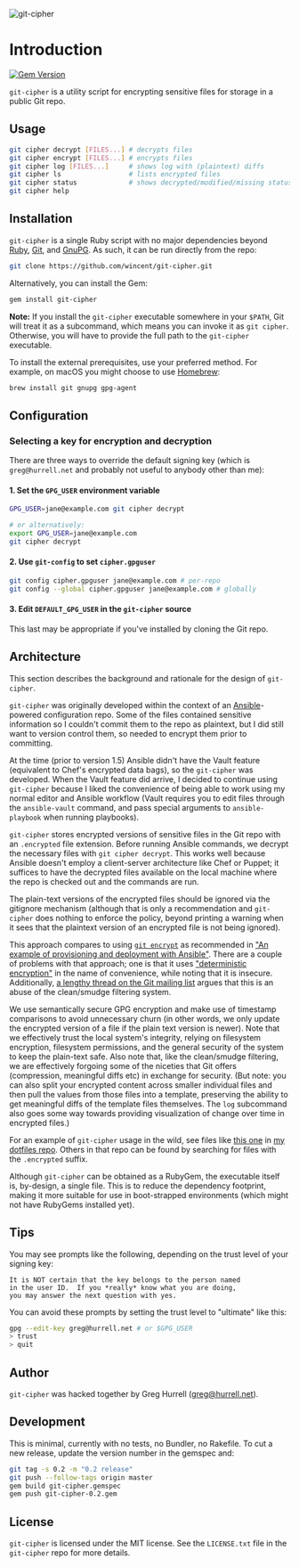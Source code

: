 ![git-cipher](https://raw.github.com/wincent/git-cipher/media/git-cipher.png)
# Introduction
[![Gem Version](https://badge.fury.io/rb/git-cipher.svg)](http://badge.fury.io/rb/git-cipher)

`git-cipher` is a utility script for encrypting sensitive files for storage in a public Git repo.

## Usage

```sh
git cipher decrypt [FILES...] # decrypts files
git cipher encrypt [FILES...] # encrypts files
git cipher log [FILES...]     # shows log with (plaintext) diffs
git cipher ls                 # lists encrypted files
git cipher status             # shows decrypted/modified/missing status
git cipher help
```

## Installation

`git-cipher` is a single Ruby script with no major dependencies beyond [Ruby](https://www.ruby-lang.org/), [Git](http://git-scm.com/), and [GnuPG](https://www.gnupg.org/). As such, it can be run directly from the repo:

```sh
git clone https://github.com/wincent/git-cipher.git
```

Alternatively, you can install the Gem:

```sh
gem install git-cipher
```

**Note:** If you install the `git-cipher` executable somewhere in your `$PATH`, Git will treat it as a subcommand, which means you can invoke it as `git cipher`. Otherwise, you will have to provide the full path to the `git-cipher` executable.

To install the external prerequisites, use your preferred method. For example, on macOS you might choose to use [Homebrew](http://brew.sh/):

```sh
brew install git gnupg gpg-agent
```

## Configuration

### Selecting a key for encryption and decryption

There are three ways to override the default signing key (which is `greg@hurrell.net` and probably not useful to anybody other than me):

#### 1. Set the `GPG_USER` environment variable

```sh
GPG_USER=jane@example.com git cipher decrypt

# or alternatively:
export GPG_USER=jane@example.com
git cipher decrypt
```

#### 2. Use `git-config` to set `cipher.gpguser`

```sh
git config cipher.gpguser jane@example.com # per-repo
git config --global cipher.gpguser jane@example.com # globally
```

#### 3. Edit `DEFAULT_GPG_USER` in the `git-cipher` source

This last may be appropriate if you've installed by cloning the Git repo.

## Architecture

This section describes the background and rationale for the design of `git-cipher`.

`git-cipher` was originally developed within the context of an [Ansible](https://github.com/ansible/ansible/)-powered configuration repo. Some of the files contained sensitive information so I couldn't commit them to the repo as plaintext, but I did still want to version control them, so needed to encrypt them prior to committing.

At the time (prior to version 1.5) Ansible didn't have the Vault feature (equivalent to Chef's encrypted data bags), so the `git-cipher` was developed. When the Vault feature did arrive, I decided to continue using `git-cipher` because I liked the convenience of being able to work using my normal editor and Ansible workflow (Vault requires you to edit files through the `ansible-vault` command, and pass special arguments to `ansible-playbook` when running playbooks).

`git-cipher` stores encrypted versions of sensitive files in the Git repo with an `.encrypted` file extension. Before running Ansible commands, we decrypt the necessary files with `git cipher decrypt`. This works well because Ansible doesn't employ a client-server architecture like Chef or Puppet; it suffices to have the decrypted files available on the local machine where the repo is checked out and the commands are run.

The plain-text versions of the encrypted files should be ignored via the gitignore mechanism (although that is only a recommendation and `git-cipher` does nothing to enforce the policy, beyond printing a warning when it sees that the plaintext version of an encrypted file is not being ignored).

This approach compares to using [`git encrypt`](https://github.com/shadowhand/git-encrypt) as recommended in ["An example of provisioning and deployment with Ansible"](http://www.stavros.io/posts/example-provisioning-and-deployment-ansible/). There are a couple of problems with that approach; one is that it uses ["deterministic encryption"](http://syncom.appspot.com/papers/git_encryption.txt) in the name of convenience, while noting that it is insecure. Additionally, [a lengthy thread on the Git mailing list](http://thread.gmane.org/gmane.comp.version-control.git/113124) argues that this is an abuse of the clean/smudge filtering system.

We use semantically secure GPG encryption and make use of timestamp comparisons to avoid unnecessary churn (in other words, we only update the encrypted version of a file if the plain text version is newer). Note that we effectively trust the local system's integrity, relying on filesystem encryption, filesystem permissions, and the general security of the system to keep the plain-text safe. Also note that, like the clean/smudge filtering, we are effectively forgoing some of the niceties that Git offers (compression, meaningful diffs etc) in exchange for security. (But note: you can also split your encrypted content across smaller individual files and then pull the values from those files into a template, preserving the ability to get meaningful diffs of the template files themselves. The `log` subcommand also goes some way towards providing visualization of change over time in encrypted files.)

For an example of `git-cipher` usage in the wild, see files like [this one](https://github.com/wincent/wincent/blob/098b487c495ffa22135df7f4b28ad5006d1965b2/roles/ssh/files/.ssh_config.encrypted) in [my dotfiles repo](https://github.com/wincent/wincent). Others in that repo can be found by searching for files with the `.encrypted` suffix.

Although `git-cipher` can be obtained as a RubyGem, the executable itself is, by-design, a single file. This is to reduce the dependency footprint, making it more suitable for use in boot-strapped environments (which might not have RubyGems installed yet).

## Tips

You may see prompts like the following, depending on the trust level of your signing key:

```Text
It is NOT certain that the key belongs to the person named
in the user ID.  If you *really* know what you are doing,
you may answer the next question with yes.
```

You can avoid these prompts by setting the trust level to "ultimate" like this:

```sh
gpg --edit-key greg@hurrell.net # or $GPG_USER
> trust
> quit
```

## Author

`git-cipher` was hacked together by Greg Hurrell (<greg@hurrell.net>).

## Development

This is minimal, currently with no tests, no Bundler, no Rakefile. To cut a new release, update the version number in the gemspec and:

```sh
git tag -s 0.2 -m "0.2 release"
git push --follow-tags origin master
gem build git-cipher.gemspec
gem push git-cipher-0.2.gem
```

## License

`git-cipher` is licensed under the MIT license. See the `LICENSE.txt` file in the `git-cipher` repo for more details.
